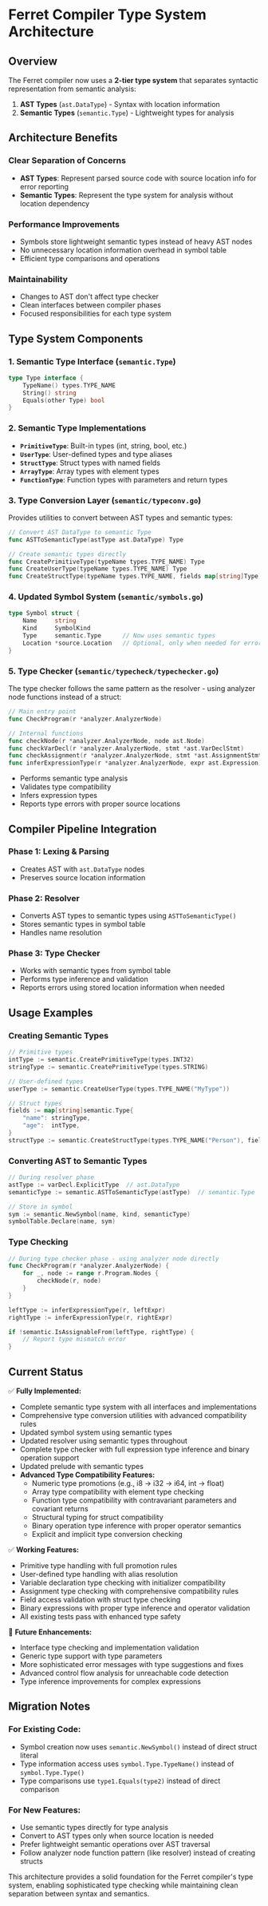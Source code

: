 # Ferret Compiler Type System Architecture

## Overview

The Ferret compiler now uses a **2-tier type system** that separates syntactic representation from semantic analysis:

1. **AST Types** (`ast.DataType`) - Syntax with location information
2. **Semantic Types** (`semantic.Type`) - Lightweight types for analysis

## Architecture Benefits

### Clear Separation of Concerns
- **AST Types**: Represent parsed source code with source location info for error reporting
- **Semantic Types**: Represent the type system for analysis without location dependency

### Performance Improvements
- Symbols store lightweight semantic types instead of heavy AST nodes
- No unnecessary location information overhead in symbol table
- Efficient type comparisons and operations

### Maintainability
- Changes to AST don't affect type checker
- Clean interfaces between compiler phases
- Focused responsibilities for each type system

## Type System Components

### 1. Semantic Type Interface (`semantic.Type`)

```go
type Type interface {
    TypeName() types.TYPE_NAME
    String() string
    Equals(other Type) bool
}
```

### 2. Semantic Type Implementations

- **`PrimitiveType`**: Built-in types (int, string, bool, etc.)
- **`UserType`**: User-defined types and type aliases
- **`StructType`**: Struct types with named fields
- **`ArrayType`**: Array types with element types
- **`FunctionType`**: Function types with parameters and return types

### 3. Type Conversion Layer (`semantic/typeconv.go`)

Provides utilities to convert between AST types and semantic types:

```go
// Convert AST DataType to semantic Type
func ASTToSemanticType(astType ast.DataType) Type

// Create semantic types directly
func CreatePrimitiveType(typeName types.TYPE_NAME) Type
func CreateUserType(typeName types.TYPE_NAME) Type
func CreateStructType(typeName types.TYPE_NAME, fields map[string]Type) Type
```

### 4. Updated Symbol System (`semantic/symbols.go`)

```go
type Symbol struct {
    Name     string
    Kind     SymbolKind
    Type     semantic.Type      // Now uses semantic types
    Location *source.Location   // Optional, only when needed for error reporting
}
```

### 5. Type Checker (`semantic/typecheck/typechecker.go`)

The type checker follows the same pattern as the resolver - using analyzer node functions instead of a struct:

```go
// Main entry point
func CheckProgram(r *analyzer.AnalyzerNode)

// Internal functions
func checkNode(r *analyzer.AnalyzerNode, node ast.Node)
func checkVarDecl(r *analyzer.AnalyzerNode, stmt *ast.VarDeclStmt)
func checkAssignment(r *analyzer.AnalyzerNode, stmt *ast.AssignmentStmt)
func inferExpressionType(r *analyzer.AnalyzerNode, expr ast.Expression) semantic.Type
```

- Performs semantic type analysis
- Validates type compatibility
- Infers expression types
- Reports type errors with proper source locations

## Compiler Pipeline Integration

### Phase 1: Lexing & Parsing
- Creates AST with `ast.DataType` nodes
- Preserves source location information

### Phase 2: Resolver
- Converts AST types to semantic types using `ASTToSemanticType()`
- Stores semantic types in symbol table
- Handles name resolution

### Phase 3: Type Checker
- Works with semantic types from symbol table
- Performs type inference and validation
- Reports errors using stored location information when needed

## Usage Examples

### Creating Semantic Types

```go
// Primitive types
intType := semantic.CreatePrimitiveType(types.INT32)
stringType := semantic.CreatePrimitiveType(types.STRING)

// User-defined types
userType := semantic.CreateUserType(types.TYPE_NAME("MyType"))

// Struct types
fields := map[string]semantic.Type{
    "name": stringType,
    "age":  intType,
}
structType := semantic.CreateStructType(types.TYPE_NAME("Person"), fields)
```

### Converting AST to Semantic Types

```go
// During resolver phase
astType := varDecl.ExplicitType  // ast.DataType
semanticType := semantic.ASTToSemanticType(astType)  // semantic.Type

// Store in symbol
sym := semantic.NewSymbol(name, kind, semanticType)
symbolTable.Declare(name, sym)
```

### Type Checking

```go
// During type checker phase - using analyzer node directly
func CheckProgram(r *analyzer.AnalyzerNode) {
    for _, node := range r.Program.Nodes {
        checkNode(r, node)
    }
}

leftType := inferExpressionType(r, leftExpr)
rightType := inferExpressionType(r, rightExpr)

if !semantic.IsAssignableFrom(leftType, rightType) {
    // Report type mismatch error
}
```

## Current Status

✅ **Fully Implemented:**
- Complete semantic type system with all interfaces and implementations
- Comprehensive type conversion utilities with advanced compatibility rules
- Updated symbol system using semantic types
- Updated resolver using semantic types throughout
- Complete type checker with full expression type inference and binary operation support
- Updated prelude with semantic types
- **Advanced Type Compatibility Features:**
  - Numeric type promotions (e.g., i8 → i32 → i64, int → float)
  - Array type compatibility with element type checking
  - Function type compatibility with contravariant parameters and covariant returns
  - Structural typing for struct compatibility
  - Binary operation type inference with proper operator semantics
  - Explicit and implicit type conversion checking

✅ **Working Features:**
- Primitive type handling with full promotion rules
- User-defined type handling with alias resolution
- Variable declaration type checking with initializer compatibility
- Assignment type checking with comprehensive compatibility rules
- Field access validation with struct type checking
- Binary expressions with proper type inference and operator validation
- All existing tests pass with enhanced type safety

🔄 **Future Enhancements:**
- Interface type checking and implementation validation
- Generic type support with type parameters
- More sophisticated error messages with type suggestions and fixes
- Advanced control flow analysis for unreachable code detection
- Type inference improvements for complex expressions

## Migration Notes

### For Existing Code:
- Symbol creation now uses `semantic.NewSymbol()` instead of direct struct literal
- Type information access uses `symbol.Type.TypeName()` instead of `symbol.Type.Type()`
- Type comparisons use `type1.Equals(type2)` instead of direct comparison

### For New Features:
- Use semantic types directly for type analysis
- Convert to AST types only when source location is needed
- Prefer lightweight semantic operations over AST traversal
- Follow analyzer node function pattern (like resolver) instead of creating structs

This architecture provides a solid foundation for the Ferret compiler's type system, enabling sophisticated type checking while maintaining clean separation between syntax and semantics.

